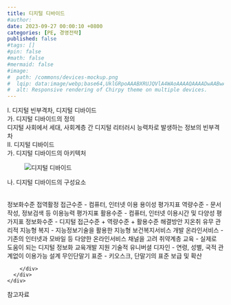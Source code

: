 ```yaml
---
title: 디지털 디바이드
#author: 
date: 2023-09-27 00:00:10 +0800
categories: [PE, 경영전략]
published: false
#tags: []
#pin: false
#math: false
#mermaid: false
#image:
#  path: /commons/devices-mockup.png
#  lqip: data:image/webp;base64,UklGRpoAAABXRUJQVlA4WAoAAAAQAAAADwAABwAAQUxQSDIAAAARL0AmbZurmr57yyIiqE8oiG0bejIYEQTgqiDA9vqnsUSI6H+oAERp2HZ65qP/VIAWAFZQOCBCAAAA8AEAnQEqEAAIAAVAfCWkAALp8sF8rgRgAP7o9FDvMCkMde9PK7euH5M1m6VWoDXf2FkP3BqV0ZYbO6NA/VFIAAAA
#  alt: Responsive rendering of Chirpy theme on multiple devices.
---
```


<div class="post-wrap">
  <div class="para">
    <div class="para-title">
      I. 디지털 빈부격차, 디지털 디바이드
    </div>
    <div class="para-cntnt">
      <div class="para">
        <div class="para-title">
          가. 디지털 디바이드의 정의
        </div>
        <div class="para-cntnt">
            디지털 사회에서 세대, 사회계층 간 디지털 리터러시 능력차로 발생하는 정보의 빈부격차
        </div>
      </div>
    </div>
  </div>
  
  <div class="para">
    <div class="para-title">
      II. 디지털 디바이드
    </div>
    <div class="para-cntnt">
      <div class="para">
        <div class="para-title">
          가. 디지털 디바이드의 아키텍처
        </div>
        <div class="para-cntnt">
          <figure class="post-figure">
            <img src="/assets/img/posts/디지털-디바이드.png" alt="디지털 디바이드">
<!--            <figcaption>Source: Unveiling the Metaverse: Exploring Emerging Trends, Multifaceted Perspectives, and Future Challenges</figcaption>-->
          </figure>
        </div>
      </div>
      <div class="para">
        <div class="para-title">
          나. 디지털 디바이드의 구성요소
        </div>
        <div class="para-cntnt">
          <table class="post-table">
          </table>
          정보화수준 접역활정
  접근수준 - 컴퓨터, 인터넷 이용 용이성 평가지표
  역량수준 - 문서작성, 정보검색 등 이용능력 평가지표
  활용수준 - 컴퓨터, 인터넷 이용시간 및 다양성 평가지표 
  정보화수준 - 디지털 접근수준 + 역량수준 + 활용수준
해결방안 지온취 유무
  관리적
    지능형 복지 - 지능정보기술을 활용한 지능형 보건복지서비스 개발
    온라인서비스 - 기존의 인터넷과 모바일 등 다양한 온라인서비스 채널을 고려
    취약계층 교육 - 실제로 도움이 되는 디지털 정보화 교육개발 지원
  기술적
    유니버셜 디자인 - 연령, 성별, 국적 관계없이 이용가능 설계
    무인단말기 표준 - 키오스크, 단말기의 표준 보급 및 확산

        </div>
      </div>
    </div>
  </div>

  <div class="refr-wrap">
    <div class="refr-title">
        참고자료
    </div>
    <ol class="refr-list">
    <!--    <li>(나현식, 최대선) <a target="_blank" href="https://scienceon.kisti.re.kr/commons/util/originalView.do?cn=JAKO202225948430499&oCn=JAKO202225948430499&dbt=JAKO&journal=NJOU00291864">메타버스 보안 위협 요소 및 대응 방안 검토</a></li>-->
    <!--    <li>(M. Uddin, S. Manickam, H. Ullah, M. Obaidat and A. Dandoush) <a target="_blank" href="https://ieeexplore.ieee.org/abstract/document/10138386">Unveiling the Metaverse: Exploring Emerging Trends, Multifaceted Perspectives, and Future Challenges</a></li>-->
    </ol>
  </div>
</div>
